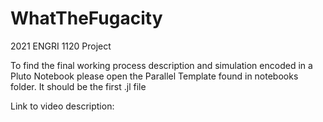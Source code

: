 # WhatTheFugacity
2021 ENGRI 1120 Project

To find the final working process description and simulation encoded in a Pluto Notebook please open the Parallel Template found in notebooks folder. It should be the first .jl file

Link to video description: 

